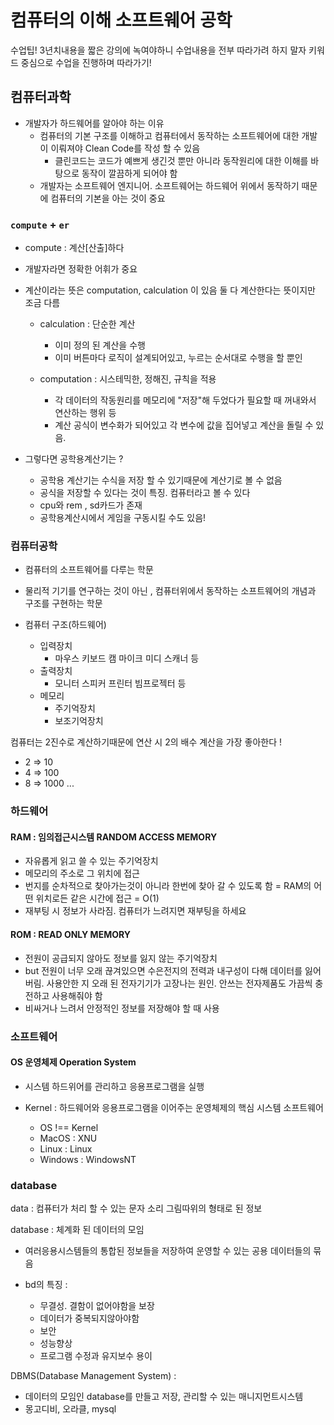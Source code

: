 # 컴퓨터의 이해 소프트웨어 공학

>
수업팁!
3년치내용을 짧은 강의에 녹여야하니 수업내용을 전부 따라가려 하지 말자
키워드 중심으로 수업을 진행하며 따라가기! 


## 컴퓨터과학

- 개발자가 하드웨어를 알아야 하는 이유
  - 컴퓨터의 기본 구조를 이해하고 컴퓨터에서 동작하는 소프트웨어에 대한 개발이 이뤄져야 Clean Code를 작성 할 수 있음
    - 클린코드는 코드가 예쁘게 생긴것 뿐만 아니라 동작원리에 대한 이해를 바탕으로 동작이 깔끔하게 되어야 함
  - 개발자는 소프트웨어 엔지니어. 소프트웨어는 하드웨어 위에서 동작하기 때문에 컴퓨터의 기본을 아는 것이 중요


### `compute` + `er`
  - compute : 계산[산출]하다
  - 개발자라면 정확한 어휘가 중요
  - 계산이라는 뜻은 computation, calculation 이 있음
  둘 다 계산한다는 뜻이지만 조금 다름
    - calculation : 단순한 계산
      - 이미 정의 된 계산을 수행
      - 이미 버튼마다 로직이 설계되어있고, 누르는 순서대로 수행을 할 뿐인

    - computation : 시스테믹한, 정해진, 규칙을 적용
      - 각 데이터의 작동원리를 메모리에 "저장"해 두었다가 필요할 때 꺼내와서 연산하는 행위 등
      - 계산 공식이 변수화가 되어있고 각 변수에 값을 집어넣고 계산을 돌릴 수 있음.

  - 그렇다면 공학용계산기는 ?
    - 공학용 계산기는 수식을 저장 할 수 있기때문에 계산기로 볼 수 없음
    - 공식을 저장할 수 있다는 것이 특징. 컴퓨터라고 볼 수 있다
    - cpu와 rem , sd카드가 존재
    - 공학용계산시에서 게임을 구동시킬 수도 있음!

### 컴퓨터공학
  - 컴퓨터의 소프트웨어를 다루는 학문
  - 물리적 기기를 연구하는 것이 아닌 , 컴퓨터위에서 동작하는 소프트웨어의 개념과 구조를 구현하는 학문

- 컴퓨터 구조(하드웨어)
  - 입력장치
    - 마우스 키보드 캠 마이크 미디 스캐너 등
  - 출력장치
    - 모니터 스피커 프린터 빔프로젝터 등
  - 메모리
    - 주기억장치
    - 보조기억장치

>
컴퓨터는 2진수로 계산하기때문에
연산 시 2의 배수 계산을 가장 좋아한다 !
  - 2 => 10
  - 4 => 100
  - 8 => 1000
  ... 

### 하드웨어 

#### RAM : 임의접근시스템 RANDOM ACCESS MEMORY
- 자유롭게 읽고 쓸 수 있는 주기억장치
- 메모리의 주소로 그 위치에 접근
- 번지를 순차적으로 찾아가는것이 아니라 한번에 찾아 갈 수 있도록 함 =  RAM의 어떤 위치로든 같은 시간에 접근 = O(1)
- 재부팅 시 정보가 사라짐. 컴퓨터가 느려지면 재부팅을 하세요


#### ROM : READ ONLY MEMORY
- 전원이 공급되지 않아도 정보를 잃지 않는 주기억장치
- but 전원이 너무 오래 끊겨있으면 수은전지의 전력과 내구성이 다해 데이터를 잃어버림. 사용안한 지 오래 된 전자기기가 고장나는 원인. 안쓰는 전자제품도 가끔씩 충전하고 사용해줘야 함
- 비싸거나 느려서 안정적인 정보를 저장해야 할 때 사용

### 소프트웨어

#### OS 운영체제 Operation System
- 시스템 하드위어를 관리하고 응용프로그램을 실행

- Kernel : 하드웨어와 응용프로그램을 이어주는 운영체제의 핵심 시스템 소프트웨어
  - OS !== Kernel
  - MacOS : XNU
  - Linux : Linux
  - Windows : WindowsNT

### database

data : 컴퓨터가 처리 할 수 있는 문자 소리 그림따위의 형태로 된 정보

database : 체계화 된 데이터의 모임
- 여러응용시스템들의 통합된 정보들을 저장하여 운영할 수 있는 공용 데이터들의 묶음

- bd의 특징 :
  - 무결성. 결함이 없어야함을 보장
  - 데이터가 중복되지않아야함
  - 보안
  - 성능향상
  - 프로그램 수정과 유지보수 용이

DBMS(Database Management System) :
 - 데이터의 모임인 database를 만들고 저장, 관리할 수 있는 매니지먼트시스템
 - 몽고디비, 오라클, mysql

